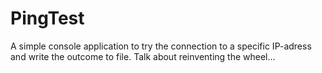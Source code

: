# PingTest
A simple console application to try the connection to a specific IP-adress and write the outcome to file. Talk about reinventing the wheel... 

